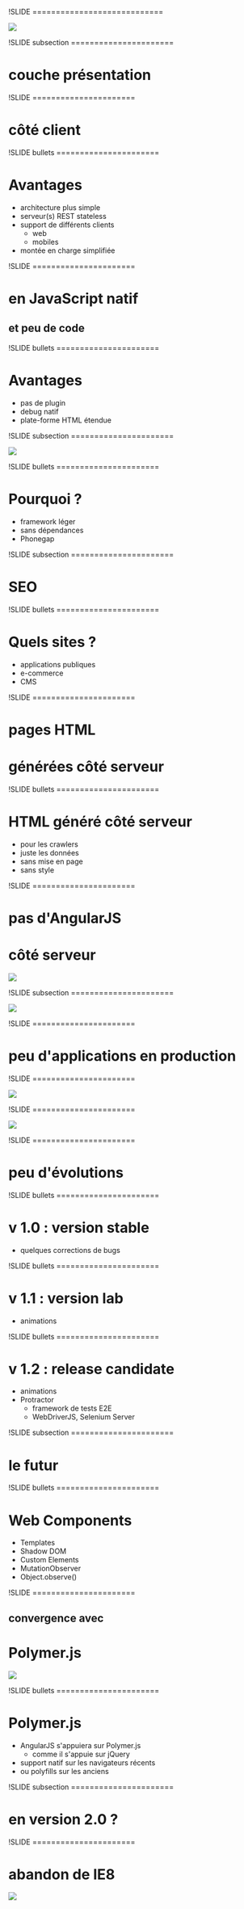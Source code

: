 !SLIDE ============================

![](angularjs-900px.png)


!SLIDE subsection ======================

# couche présentation

!SLIDE  ======================

# côté client

!SLIDE bullets ======================

# Avantages

* architecture plus simple
* serveur(s) REST stateless
* support de différents clients
    * web
    * mobiles
* montée en charge simplifiée

!SLIDE  ======================

# en JavaScript natif
## et peu de code


!SLIDE bullets ======================

# Avantages

* pas de plugin
* debug natif
* plate-forme HTML étendue


!SLIDE subsection ======================

![](smartphone.png)


!SLIDE bullets ======================

# Pourquoi ?

* framework léger
* sans dépendances
* Phonegap


!SLIDE subsection ======================

# SEO


!SLIDE bullets ======================

# Quels sites ?

* applications publiques
* e-commerce
* CMS


!SLIDE ======================

# pages HTML
# générées côté serveur

!SLIDE bullets ======================

# HTML généré côté serveur

* pour les crawlers
* juste les données
* sans mise en page
* sans style

!SLIDE ======================

# pas d'AngularJS
# côté serveur

![](wrong-way.jpg)


!SLIDE subsection ======================


![](birthday.png)

!SLIDE ======================

# peu d'applications en production


!SLIDE ======================

<a href="http://www.renaultshop.fr/">![](renault-shop.png)</a>

!SLIDE ======================

<a href="http://html5-ninja.com/">![](html5-ninja.png)</a>


!SLIDE ======================

# peu d'évolutions

!SLIDE bullets ======================

# v 1.0 : version stable

* quelques corrections de bugs

!SLIDE bullets ======================

# v 1.1 : version lab

* animations

!SLIDE bullets ======================

# v 1.2 : release candidate

* animations
* Protractor
    * framework de tests E2E
    * WebDriverJS, Selenium Server


!SLIDE subsection ======================

# le futur


!SLIDE bullets ======================

# Web Components

* Templates
* Shadow DOM
* Custom Elements
* MutationObserver
* Object.observe()

!SLIDE ======================

## convergence avec
# Polymer.js

![](polymer.png)

!SLIDE bullets ======================

# Polymer.js

* AngularJS s'appuiera sur Polymer.js
    * comme il s'appuie sur jQuery
* support natif sur les navigateurs récents
* ou polyfills sur les anciens

!SLIDE subsection ======================

# en version 2.0 ?

!SLIDE ======================

# abandon de IE8

![](dinosaure.png)

